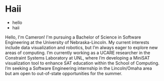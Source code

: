 # Haii

- hello
- haii

Hello, I'm Cameron! I'm pursuing a Bachelor of Science in Software Engineering at the University of Nebraska-Lincoln. My current interests include data visualization and robotics, but I’m always eager to explore new areas of computing. I’m currently working as a UCARE researcher in the Constraint Systems Laboratory at UNL, where I’m developing a MiniSAT visualization tool to enhance SAT education within the School of Computing. I’m seeking a Software Engineering internship in the Lincoln/Omaha area but am open to out-of-state opportunities for the summer.
